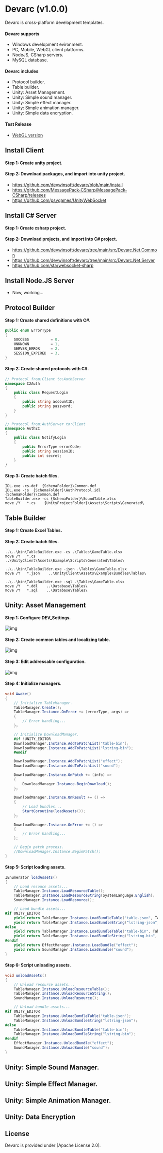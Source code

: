 # Devarc (v1.0.0)
Devarc is cross-platform development templates.

#### Devarc supports ####
- Windows development evironment.
- PC, Mobile, WebGL client platforms.
- NodeJS, CSharp servers.
- MySQL database.

#### Devarc includes ####
- Protocol builder.
- Table builder.
- Unity: Asset Management.
- Unity: Simple sound manager.
- Unity: Simple effect manager.
- Unity: Simple animation manager.
- Unity: Simple data encryption.

#### Test Release ####
- [WebGL version](http://ec2-52-78-42-13.ap-northeast-2.compute.amazonaws.com/x/index.html)


## Install Client ##
#### Step 1: Create unity project. ####
#### Step 2: Download packages, and import into unity project. ####
  * https://github.com/devwinsoft/devarc/blob/main/install
  * https://github.com/MessagePack-CSharp/MessagePack-CSharp/releases
  * https://github.com/psygames/UnityWebSocket
    

## Install C# Server ##
#### Step 1: Create csharp project. ####
#### Step 2: Download projects, and import into C# project. ####
  * https://github.com/devwinsoft/devarc/tree/main/src/Devarc.Net.Common
  * https://github.com/devwinsoft/devarc/tree/main/src/Devarc.Net.Server
  * https://github.com/sta/websocket-sharp

## Install Node.JS Server ##
  * Now, working...
## Protocol Builder ##
#### Step 1: Create shared definitions with C#. ####
```csharp
public enum ErrorType
{
    SUCCESS          = 0,
    UNKNOWN          = 1,
    SERVER_ERROR     = 2,
    SESSION_EXPIRED  = 3,
}
```
#### Step 2: Create shared protocols with C#. ####
```csharp
// Protocol from:Client to:AuthServer
namespace C2Auth
{
    public class RequestLogin
    {
        public string accountID;
        public string password;
    }
}

// Protocol from:AuthServer to:Client
namespace Auth2C
{
    public class NotifyLogin
    {
        public ErrorType errorCode;
        public string sessionID;
        public int secret;
    }
}
```
#### Step 3: Create batch files. ####
```
IDL.exe -cs-def  {SchemaFolder}\Common.def
IDL.exe -js  {SchemaFolder}\AuthProtocol.idl  {SchemaFolder}\Common.def
TableBuilder.exe -cs {SchemaFolder}\SoundTable.xlsx
move /Y   *.cs    {UnityProjectFolder}\Assets\Scripts\Generated\
```

## Table Builder ##

#### Step 1: Create Excel Tables. ####

#### Step 2: Create batch files. ####
```
..\..\bin\TableBuilder.exe -cs .\Tables\GameTable.xlsx
move /Y   *.cs    ..\UnityClient\Assets\Example\Scripts\Generated\Tables\

..\..\bin\TableBuilder.exe -json .\Tables\GameTable.xlsx
move /Y   *.json    ..\UnityClient\Assets\Example\Bundles\Tables\

..\..\bin\TableBuilder.exe -sql .\Tables\GameTable.xlsx
move /Y   *.ddl    ..\Database\Tables\
move /Y   *.sql    ..\Database\Tables\
```

## Unity: Asset Management ##

#### Step 1: Configure DEV_Settings. ####
![img](screenshot/example_settings.png)

#### Step 2: Create common tables and localizing table. ####
![img](screenshot/example_lstring.png)

#### Step 3: Edit addressable configuration. ####
![img](screenshot/example_addressable.png)

#### Step 4: Initialize managers. ####
```csharp
void Awake()
{
    // Initialize TableManager.
    TableManager.Create();
    TableManager.Instance.OnError += (errorType, args) =>
    {
        // Error handling...
    };

    // Initialize DownloadManager.
    #if !UNITY_EDITOR
    DownloadManager.Instance.AddToPatchList("table-bin");
    DownloadManager.Instance.AddToPatchList("lstring-bin");
    #endif

    DownloadManager.Instance.AddToPatchList("effect");
    DownloadManager.Instance.AddToPatchList("sound");
    
    DownloadManager.Instance.OnPatch += (info) =>
    {
        DownloadManager.Instance.BeginDownload();
    };
    
    DownloadManager.Instance.OnResult += () =>
    {
        // Load bundles...
        StartCoroutine(loadAssets());
    };
    
    DownloadManager.Instance.OnError += () =>
    {
        // Error handling...
    };

    // Begin patch process.
    //DownloadManager.Instance.BeginPatch();
}
```

#### Step 5: Script loading assets. ####
```csharp
IEnumerator loadAssets()
{
    // Load resouce assets...
    TableManager.Instance.LoadResourceTable();
    TableManager.Instance.LoadResourceString(SystemLanguage.English);
    SoundManager.Instance.LoadResource();

    // Load bundle assets...
#if UNITY_EDITOR
    yield return TableManager.Instance.LoadBundleTable("table-json", TableFormatType.JSON);
    yield return TableManager.Instance.LoadBundleString("lstring-json", TableFormatType.JSON, SystemLanguage.English);
#else
    yield return TableManager.Instance.LoadBundleTable("table-bin", TableFormatType.BIN);
    yield return TableManager.Instance.LoadBundleString("lstring-bin", TableFormatType.BIN, SystemLanguage.English);
#endif
    yield return EffectManager.Instance.LoadBundle("effect");
    yield return SoundManager.Instance.LoadBundle("sound");
}
```
#### Step 6: Script unloading assets. ####
```csharp
void unloadAssets()
{
    // Unload resource assets...
    TableManager.Instance.UnloadResourceTable();
    TableManager.Instance.UnloadResourceString();
    SoundManager.Instance.UnloadResource();

    // Unload bundle assets...
#if UNITY_EDITOR
    TableManager.Instance.UnloadBundleTable("table-json");
    TableManager.Instance.UnloadBundleString("lstring-json");
#else
    TableManager.Instance.UnloadBundleTable("table-bin");
    TableManager.Instance.UnloadBundleString("lstring-bin");
#endif
    EffectManager.Instance.UnloadBundle("effect");
    SoundManager.Instance.UnloadBundle("sound");
}
```

## Unity: Simple Sound Manager. ##
  
## Unity: Simple Effect Manager. ##

## Unity: Simple Animation Manager. ##

## Unity: Data Encryption ##

## License ##

Devarc is provided under [Apache License 2.0].


